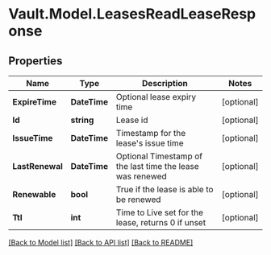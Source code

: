 # Vault.Model.LeasesReadLeaseResponse

## Properties

Name | Type | Description | Notes
------------ | ------------- | ------------- | -------------
**ExpireTime** | **DateTime** | Optional lease expiry time | [optional] 
**Id** | **string** | Lease id | [optional] 
**IssueTime** | **DateTime** | Timestamp for the lease&#x27;s issue time | [optional] 
**LastRenewal** | **DateTime** | Optional Timestamp of the last time the lease was renewed | [optional] 
**Renewable** | **bool** | True if the lease is able to be renewed | [optional] 
**Ttl** | **int** | Time to Live set for the lease, returns 0 if unset | [optional] 

[[Back to Model list]](../README.md#documentation-for-models) [[Back to API list]](../README.md#documentation-for-api-endpoints) [[Back to README]](../README.md)

